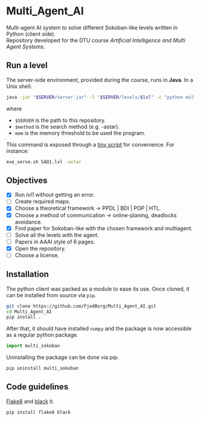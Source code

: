 # Multi_Agent_AI

Multi-agent AI system to solve different Sokoban-like levels written in Python (client side).  
Repository developed for the DTU course _Artificial Intelligence and Multi Agent Systems_.

## Run a level

The server-side environment, provided during the course, runs in **Java**. In a Unix shell:

```bash
java -jar "$SERVER/server.jar" -l "$SERVER/levels/$lvl" -c "python multi_sokoban/searchclient.py $method --max-memory $mem" -g 150 -t 300
```

where

- `$SERVER` is the path to this repository.
- `$method` is the search method (e.g. -astar).
- `mem` is the memory threshold to be used the program.

This command is exposed through a [tiny script](./exe_serve.sh) for convenience. For instance:

```bash
exe_serve.sh SAD1.lvl -astar
```

## Objectives

- [x] Run _lvl1_ without getting an error.
- [ ] Create required maps.
- [x] Choose a theoretical framework -> PPDL | BDI | POP | HTL.
- [x] Choose a method of communication -> online-planing, deadlocks avoidance.
- [x] Find paper for Sokoban-like with the chosen framework and multiagent.
- [ ] Solve all the levels with the agent.
- [ ] Papers in AAAI style of 6 pages.
- [x] Open the repository.
- [ ] Choose a license.

## Installation

The python client was packed as a module to ease its use. Once cloned, it can be
installed from source via `pip`.

```bash
git clone https://github.com/FjodBorg/Multi_Agent_AI.git
cd Multi_Agent_AI
pip install .
```

After that, it should have installed `numpy` and the package is now accessible as
a regular python package.

```python
import multi_sokoban
```

Uninstalling the package can be done via pip.

```bash
pip uninstall multi_sokoban
```

## Code guidelines

[Flake8](https://pypi.org/project/flake8/) and [black](https://github.com/ambv/black) it.

```bash
pip install flake8 black
```
